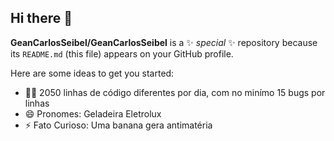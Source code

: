 ## Hi there 👋


**GeanCarlosSeibel/GeanCarlosSeibel** is a ✨ _special_ ✨ repository because its `README.md` (this file) appears on your GitHub profile.

Here are some ideas to get you started:

- 🐴🐎 2050 linhas de código diferentes por dia, com no minímo 15 bugs por linhas
- 😄 Pronomes: Geladeira Eletrolux
- ⚡ Fato Curioso: Uma banana gera antimatéria

